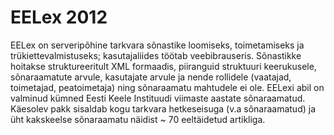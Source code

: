 EELex 2012
=======

EELex on serveripõhine tarkvara sõnastike loomiseks, toimetamiseks ja trükiettevalmistuseks; kasutajaliides töötab veebibrauseris. Sõnastikke hoitakse struktureeritult XML formaadis, piiranguid struktuuri keerukusele, sõnaraamatute arvule, kasutajate arvule ja nende rollidele (vaatajad, toimetajad, peatoimetaja) ning sõnaraamatu mahtudele ei ole. EELexi abil on valminud kümned Eesti Keele Instituudi viimaste aastate sõnaraamatud. Käesolev pakk sisaldab kogu tarkvara hetkeseisuga (v.a sõnaraamatud) ja üht kakskeelse sõnaraamatu näidist ~ 70 eeltäidetud artikliga.
